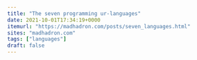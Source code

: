 ```yaml
---
title: "The seven programming ur-languages"
date: 2021-10-01T17:34:19+0000
itemurl: "https://madhadron.com/posts/seven_languages.html"
sites: "madhadron.com"
tags: ["languages"]
draft: false
---
```

